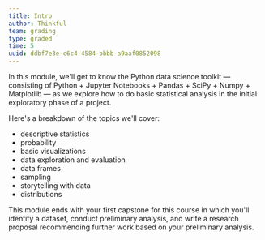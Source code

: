 ```yaml
---
title: Intro
author: Thinkful
team: grading
type: graded
time: 5
uuid: ddbf7e3e-c6c4-4584-bbbb-a9aaf0852098
---
```


In this module, we'll get to know the Python data science toolkit — consisting of Python + Jupyter Notebooks + Pandas + SciPy + Numpy + Matplotlib — as we explore how to do basic statistical analysis in the initial exploratory phase of a project.

Here's a breakdown of the topics we'll cover:

- descriptive statistics
- probability
- basic visualizations
- data exploration and evaluation
- data frames
- sampling
- storytelling with data
- distributions

This module ends with your first capstone for this course in which you'll identify a dataset, conduct preliminary analysis, and write a research proposal recommending further work based on your preliminary analysis.